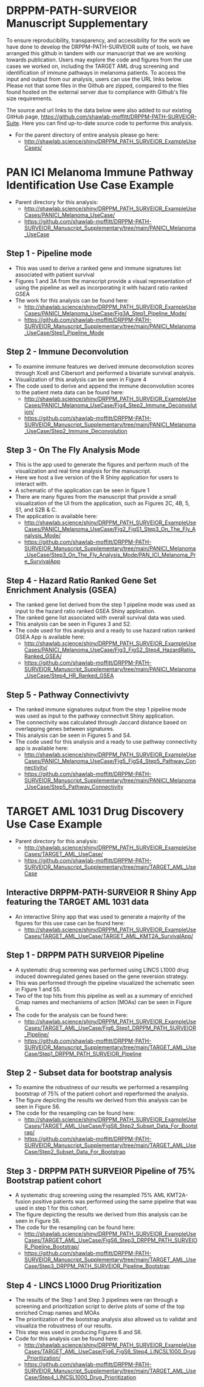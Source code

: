 # DRPPM-PATH-SURVEIOR Manuscript Supplementary

To ensure reproducibility, transparency, and accessibility for the work we have done to develop the DRPPM-PATH-SURVEIOR suite of tools, we have arranged this github in tandem with our manuscript that we are working towards publication. Users may explore the code and figures from the use cases we worked on, including the TARGET AML drug screening and identification of immune pathways in melanoma patients. To access the input and output from our analysis, users can use the URL links below. Please not that some files in the Github are zipped, compared to the files found hosted on the external server due to compliance with Github's file size requirements.

The source and url links to the data below were also added to our existing GitHub page, https://github.com/shawlab-moffitt/DRPPM-PATH-SURVEIOR-Suite. Here you can find up-to-date source code to performe this analysis.

* For the parent directory of entire analysis please go here:
  * http://shawlab.science/shiny/DRPPM_PATH_SURVEIOR_ExampleUseCases/

# PAN ICI Melanoma Immune Pathway Identification Use Case Example

* Parent directory for this analysis:
  * http://shawlab.science/shiny/DRPPM_PATH_SURVEIOR_ExampleUseCases/PANICI_Melanoma_UseCase/
  * https://github.com/shawlab-moffitt/DRPPM-PATH-SURVEIOR_Manuscript_Supplementary/tree/main/PANICI_Melanoma_UseCase

## Step 1 - Pipeline mode

* This was used to derive a ranked gene and immune signatures list associated with patient survival
* Figures 1 and 3A from the manscript provide a visual representation of using the pipeline as well as incorporating it with hazard ratio ranked GSEA
* The work for this analysis can be found here:
  * http://shawlab.science/shiny/DRPPM_PATH_SURVEIOR_ExampleUseCases/PANICI_Melanoma_UseCase/Fig3A_Step1_Pipeline_Mode/
  * https://github.com/shawlab-moffitt/DRPPM-PATH-SURVEIOR_Manuscript_Supplementary/tree/main/PANICI_Melanoma_UseCase/Step1_Pipeline_Mode

## Step 2 - Immune Deconvolution

* To examine immune features we derived immune deconvolution scores through Xcell and Cibersort and performed a bivariate survival analysis.
* Visualization of this analysis can be seen in Figure 4
* The code used to derive and append the immune deconvolution scores to the patient meta data can be found here:
  * http://shawlab.science/shiny/DRPPM_PATH_SURVEIOR_ExampleUseCases/PANICI_Melanoma_UseCase/Fig4_Step2_Immune_Deconvolution/
  * https://github.com/shawlab-moffitt/DRPPM-PATH-SURVEIOR_Manuscript_Supplementary/tree/main/PANICI_Melanoma_UseCase/Step2_Immune_Deconvolution

## Step 3 - On The Fly Analysis Mode

* This is the app used to generate the figures and perform much of the visualization and real time analysis for the manuscript.
* Here we host a live version of the R Shiny application for users to interact with.
* A schematic of the application can be seen in figure 1
* There are many figures from the manuscript that provide a small visualization of the UI from the application, such as Figures 2C, 4B, 5, S1, and S2B & C.
* The application is available here:
  * http://shawlab.science/shiny/DRPPM_PATH_SURVEIOR_ExampleUseCases/PANICI_Melanoma_UseCase/Fig2_FigS1_Step3_On_The_Fly_Analysis_Mode/
  * https://github.com/shawlab-moffitt/DRPPM-PATH-SURVEIOR_Manuscript_Supplementary/tree/main/PANICI_Melanoma_UseCase/Step3_On_The_Fly_Analysis_Mode/PAN_ICI_Melanoma_Pre_SurvivalApp

## Step 4 - Hazard Ratio Ranked Gene Set Enrichment Analysis (GSEA)

* The ranked gene list derived from the step 1 pipeline mode was used as input to the hazard ratio ranked GSEA Shiny application.
* The ranked gene list associated with overall survival data was used.
* This analysis can be seen in Figures 3 and S2.
* The code used for this analysis and a ready to use hazard ration ranked GSEA App is available here:
  * http://shawlab.science/shiny/DRPPM_PATH_SURVEIOR_ExampleUseCases/PANICI_Melanoma_UseCase/Fig3_FigS2_Step4_HazardRatio_Ranked_GSEA/
  * https://github.com/shawlab-moffitt/DRPPM-PATH-SURVEIOR_Manuscript_Supplementary/tree/main/PANICI_Melanoma_UseCase/Step4_HR_Ranked_GSEA

## Step 5 - Pathway Connectivivty

* The ranked immune signatures output from the step 1 pipeline mode was used as input to the pathway connectivit Shiny application.
* The connectivity was calculated through Jaccard distance based on overlapping genes between signatures.
* This analysis can be seen in Figures 5 and S4.
* The code used for this analysis and a ready to use pathway connectivity app is available here:
  * http://shawlab.science/shiny/DRPPM_PATH_SURVEIOR_ExampleUseCases/PANICI_Melanoma_UseCase/Fig5_FigS4_Step5_Pathway_Connectivity/
  * https://github.com/shawlab-moffitt/DRPPM-PATH-SURVEIOR_Manuscript_Supplementary/tree/main/PANICI_Melanoma_UseCase/Step5_Pathway_Connectivity

# TARGET AML 1031 Drug Discovery Use Case Example

* Parent directory for this analysis:
  * http://shawlab.science/shiny/DRPPM_PATH_SURVEIOR_ExampleUseCases/TARGET_AML_UseCase/
  * https://github.com/shawlab-moffitt/DRPPM-PATH-SURVEIOR_Manuscript_Supplementary/tree/main/TARGET_AML_UseCase

## Interactive DRPPM-PATH-SURVEIOR R Shiny App featuring the TARGET AML 1031 data

* An interactive Shiny app that was used to generate a majority of the figures for this use case can be found here:
  * http://shawlab.science/shiny/DRPPM_PATH_SURVEIOR_ExampleUseCases/TARGET_AML_UseCase/TARGET_AML_KMT2A_SurvivalApp/

## Step 1 - DRPPM PATH SURVEIOR Pipeline

* A systematic drug screening was performed using LINCS L1000 drug induced downregulated genes based on the gene reversion strategy.
* This was performed through the pipeline visualized the schematic seen in Figure 1 and S5.
* Two of the top hits from this pipeline as well as a summary of enriched Cmap names and mechanisms of action (MOAs) can be seen in Figure 6.
* The code for the analysis can be found here:
  * http://shawlab.science/shiny/DRPPM_PATH_SURVEIOR_ExampleUseCases/TARGET_AML_UseCase/Fig6_Step1_DRPPM_PATH_SURVEIOR_Pipeline/
  * https://github.com/shawlab-moffitt/DRPPM-PATH-SURVEIOR_Manuscript_Supplementary/tree/main/TARGET_AML_UseCase/Step1_DRPPM_PATH_SURVEIOR_Pipeline

## Step 2 - Subset data for bootstrap analysis

* To examine the robustness of our results we performed a resampling bootstrap of 75% of the patient cohort and reperformed the analysis.
* The figure depicting the results we derived from this analysis can be seen in Figure S6.
* The code for the resampling can be found here:
  * http://shawlab.science/shiny/DRPPM_PATH_SURVEIOR_ExampleUseCases/TARGET_AML_UseCase/FigS6_Step2_Subset_Data_For_Bootstrap/
  * https://github.com/shawlab-moffitt/DRPPM-PATH-SURVEIOR_Manuscript_Supplementary/tree/main/TARGET_AML_UseCase/Step2_Subset_Data_For_Bootstrap

## Step 3 - DRPPM PATH SURVEIOR Pipeline of 75% Bootstrap patient cohort

* A systematic drug screening using the resampled 75% AML KMT2A-fusion positive patients was performed using the same pipeline that was used in step 1 for this cohort.
* The figure depicting the results we derived from this analysis can be seen in Figure S6.
* The code for the resampling can be found here:
  * http://shawlab.science/shiny/DRPPM_PATH_SURVEIOR_ExampleUseCases/TARGET_AML_UseCase/FigS6_Step3_DRPPM_PATH_SURVEIOR_Pipeline_Bootstrap/
  * https://github.com/shawlab-moffitt/DRPPM-PATH-SURVEIOR_Manuscript_Supplementary/tree/main/TARGET_AML_UseCase/Step3_DRPPM_PATH_SURVEIOR_Pipeline_Bootstrap

## Step 4 - LINCS L1000 Drug Prioritization

* The results of the Step 1 and Step 3 pipelines were ran through a screening and prioritization script to derive plots of some of the top enriched Cmap names and MOAs
* The prioritization of the bootstrap analysis also allowed us to validat and visualiza the robustness of our results.
* This step was used in producing Figures 6 and S6.
* Code for this analysis can be found here:
  * http://shawlab.science/shiny/DRPPM_PATH_SURVEIOR_ExampleUseCases/TARGET_AML_UseCase/Fig6_FigS6_Step4_LINCSL1000_Drug_Prioritization/
  * https://github.com/shawlab-moffitt/DRPPM-PATH-SURVEIOR_Manuscript_Supplementary/tree/main/TARGET_AML_UseCase/Step4_LINCSL1000_Drug_Prioritization



